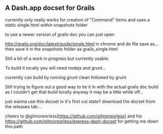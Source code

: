 A Dash.app docset for Grails
------------------------------

currently only really works for creation of "Command" items and uses a static single.html within snapshots folder

to use a newer version of grails doc you can just open 

http://grails.org/doc/latest/guide/single.html in chrome and do file save as...
then save it in the snapshots folder as grails_single.html

Still a bit of a work in progress but currently usable.


To build it locally you will need nodejs and grunt...

currently can build by running
	grunt clean
followed by 
	grunt

Still trying to figure out a good way to tie it in with the actual grails doc build 
as I couldn't get that build locally anyway it may be a little while off... 

just wanna use this docset in it's first cut state? 
download the docset from the releases tab... 

cheers to @gilmoreorless[https://github.com/gilmoreorless] and his https://github.com/gilmoreorless/express-dash-docset for getting me down this path 
